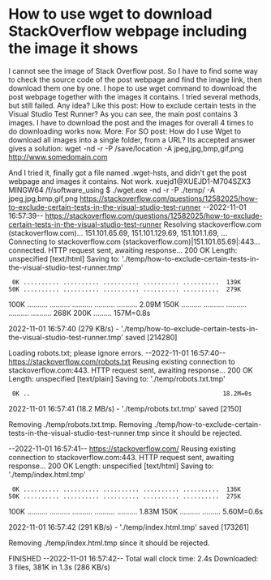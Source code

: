
# How to use wget to download StackOverflow webpage including the image it shows

I cannot see the image of Stack Overflow post. So I have to find some way to check the source code of the post webpage and find the image link, then download them one by one.
I hope to use wget command to download the post webpage together with the images it contains.
I tried several methods, but still failed.
Any idea?
Like this post: How to exclude certain tests in the Visual Studio Test Runner?
As you can see, the main post contains 3 images. I have to download the post and the images for overall 4 times to do downloading works now.
More:
For SO post: How do I use Wget to download all images into a single folder, from a URL?
Its accepted answer gives a solution:
wget -nd -r -P /save/location -A jpeg,jpg,bmp,gif,png http://www.somedomain.com

And I tried it, finally got a file named .wget-hsts, and didn't get the post webpage and images it contains. Not work.
xuejd1@XUEJD1-M704SZX3 MINGW64 /f/software_using
$ ./wget.exe -nd -r -P ./temp/ -A jpeg,jpg,bmp,gif,png https://stackoverflow.com/questions/12582025/how-to-exclude-certain-tests-in-the-visual-studio-test-runner
--2022-11-01 16:57:39--  https://stackoverflow.com/questions/12582025/how-to-exclude-certain-tests-in-the-visual-studio-test-runner
Resolving stackoverflow.com (stackoverflow.com)... 151.101.65.69, 151.101.129.69, 151.101.1.69, ...
Connecting to stackoverflow.com (stackoverflow.com)|151.101.65.69|:443... connected.
HTTP request sent, awaiting response... 200 OK
Length: unspecified [text/html]
Saving to: './temp/how-to-exclude-certain-tests-in-the-visual-studio-test-runner.tmp'

     0K .......... .......... .......... .......... ..........  139K
    50K .......... .......... .......... .......... ..........  279K
   100K .......... .......... .......... .......... .......... 2.09M
   150K .......... .......... .......... .......... ..........  268K
   200K .........                                               157M=0.8s

2022-11-01 16:57:40 (279 KB/s) - './temp/how-to-exclude-certain-tests-in-the-visual-studio-test-runner.tmp' saved [214280]

Loading robots.txt; please ignore errors.
--2022-11-01 16:57:40--  https://stackoverflow.com/robots.txt
Reusing existing connection to stackoverflow.com:443.
HTTP request sent, awaiting response... 200 OK
Length: unspecified [text/plain]
Saving to: './temp/robots.txt.tmp'

     0K ..                                                     18.2M=0s

2022-11-01 16:57:41 (18.2 MB/s) - './temp/robots.txt.tmp' saved [2150]

Removing ./temp/robots.txt.tmp.
Removing ./temp/how-to-exclude-certain-tests-in-the-visual-studio-test-runner.tmp since it should be rejected.

--2022-11-01 16:57:41--  https://stackoverflow.com/
Reusing existing connection to stackoverflow.com:443.
HTTP request sent, awaiting response... 200 OK
Length: unspecified [text/html]
Saving to: './temp/index.html.tmp'

     0K .......... .......... .......... .......... ..........  136K
    50K .......... .......... .......... .......... ..........  275K
   100K .......... .......... .......... .......... .......... 1.83M
   150K .......... .........                                   5.60M=0.6s

2022-11-01 16:57:42 (291 KB/s) - './temp/index.html.tmp' saved [173261]

Removing ./temp/index.html.tmp since it should be rejected.

FINISHED --2022-11-01 16:57:42--
Total wall clock time: 2.4s
Downloaded: 3 files, 381K in 1.3s (286 KB/s)


        